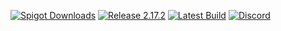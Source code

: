 [![Spigot Downloads](https://img.shields.io/badge/dynamic/json.svg?url=https://api.spiget.org/v2/resources/9089&label=downloads&query=$.downloads&colorB=ee8a18&style=flat-square&maxAge=3600)](https://www.spigotmc.org/resources/essentialsx.9089/)
[![Release 2.17.2](https://img.shields.io/badge/release-2.17.2-E93B38.svg?style=flat-square&maxAge=3600)](https://github.com/EssentialsX/Essentials/releases/latest)
[![Latest Build](https://img.shields.io/badge/dynamic/json.svg?url=https://ci.ender.zone/job/EssentialsX/lastSuccessfulBuild/api/json&label=build&query=$.id&colorB=green&prefix=b&style=flat-square&maxAge=3600)](https://essentialsx.cf/downloads.html)
[![Discord](https://img.shields.io/discord/390942438061113344.svg?style=flat-square&maxAge=3600&colorB=7289DA)](https://discord.gg/h8CnPSw)
